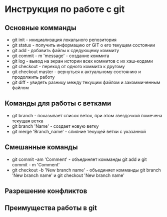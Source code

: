 # Инструкция по работе с git
## Основные комманды
* git init - инициализация локального репозитория
* git status - получить информацию от GIT о его текущем состоянии
* git add - добавить файлы к сдедующему коммиту
* git commit - m 'message' - создание коммита
* git log - вывод на экран истории всех коммитов с их хэш-кодами
* git checkout - переход от одного коммита к другому
* git checkout master - вернуться к актуальному состоянию и продолжить работу
* git diff - увидеть разницу между текущим файлом и закоммиченным файлом
## Команды для работы с ветками
* git branch - показывает список веток, при этом звездочкой помечена текущая ветка
* git branch 'Name' - создает новую ветку
* git merge 'Branch_name' - слияние текущей ветки с указанной
## Смешанные команды
* git commit -am 'Comment'  - объединяет комманды git add  и  git commit - m 'Comment'
* git checkout -b 'New branch name' - объединяет комманды git branch 'New branch name' и git checkout 'New branch name'
## Разрешение конфликтов
## Преимущества работы в git 